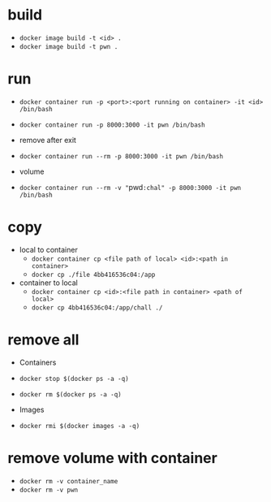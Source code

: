 # build
- `docker image build -t <id> .`
- `docker image build -t pwn .`

# run
- `docker container run -p <port>:<port running on container> -it <id> /bin/bash`
- `docker container run -p 8000:3000 -it pwn /bin/bash`

- remove after exit
- `docker container run --rm -p 8000:3000 -it pwn /bin/bash`

- volume
- `docker container run --rm -v "`pwd`:chal" -p 8000:3000 -it pwn /bin/bash`

# copy
- local to container
  - `docker container cp <file path of local> <id>:<path in container>` 
  - `docker cp ./file 4bb416536c04:/app`
- container to local
  - `docker container cp <id>:<file path in container> <path of local>` 
  - `docker cp 4bb416536c04:/app/chall ./`

# remove all
- Containers
- `docker stop $(docker ps -a -q)`
- `docker rm $(docker ps -a -q)`

- Images
- `docker rmi $(docker images -a -q)`

# remove volume with container
- `docker rm -v container_name`
- `docker rm -v pwn`
 
